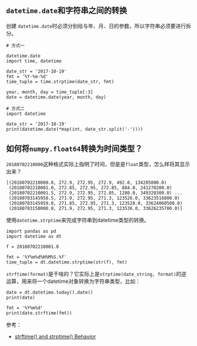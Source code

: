 ## `datetime.date`和字符串之间的转换

创建 `datetime.date`时必须分别给与年、月、日的参数，所以字符串必须要进行拆分。

```
# 方式一

datetime.date
import time, datetime

date_str = '2017-10-19'
fmt = '%Y-%m-%d'
time_tuple = time.strptime(date_str, fmt)

year, month, day = time_tuple[:3]
date = datetime.date(year, month, day)

# 方式二
import datetime

date_str = '2017-10-19'
print(datetime.date(*map(int, date_str.split('-'))))
```


## 如何将`numpy.float64`转换为时间类型？

`20180702210000`这种格式实际上指明了时间，但是是`float`类型，怎么样将其显示出来？

```
[(20180702210000.0, 272.9, 272.95, 272.9, 492.0, 134285000.0)
 (20180702210001.0, 272.85, 272.95, 272.85, 884.0, 241270200.0)
 (20180702210001.5, 272.9, 272.95, 272.85, 1280.0, 349320300.0) ...
 (20180703145958.5, 271.9, 272.95, 271.3, 123526.0, 33623516800.0)
 (20180703145959.0, 271.85, 272.95, 271.3, 123528.0, 33624060500.0)
 (20180703150000.0, 271.9, 272.95, 271.3, 123536.0, 33626235700.0)]
```

使用`datetime.strptime`来完成字符串到datetime类型的转换。

```
import pandas as pd
import datetime as dt

f = 20180702210001.0

fmt = '%Y%m%d%H%M%S.%f'
time_tuple = dt.datetime.strptime(str(f), fmt)
```

`strftime(format)`是干啥的？它实际上是`strptime(date_string, format)`的逆运算，用来将一个datetime对象转换为字符串类型，比如：

```
date = dt.datetime.today().date()
print(date)

fmt = '%Y%m%d'
print(date.strftime(fmt))
```

参考：

- [strftime() and strptime() Behavior](https://docs.python.org/3/library/datetime.html#strftime-and-strptime-behavior)
